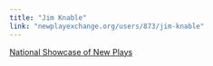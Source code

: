```yaml
---
title: "Jim Knable"
link: "newplayexchange.org/users/873/jim-knable"
---
```


[National Showcase of New Plays](/programs/national-showcase-of-new-plays)
